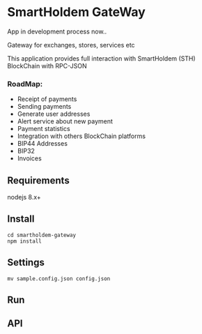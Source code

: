 # SmartHoldem GateWay

App in development process now..

Gateway for exchanges, stores, services etc

This application provides full interaction with SmartHoldem (STH) BlockChain with RPC-JSON

### RoadMap:

- Receipt of payments
- Sending payments
- Generate user addresses
- Alert service about new payment
- Payment statistics
- Integration with others BlockChain platforms
- BIP44 Addresses
- BIP32
- Invoices

## Requirements

nodejs 8.x+

## Install

```shell
cd smartholdem-gateway
npm install
````

## Settings

```shell
mv sample.config.json config.json
```

## Run

## API
